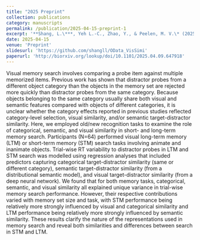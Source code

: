 ```yaml
---
title: "2025 Preprint"
collection: publications
category: manuscripts
permalink: /publication/2025-04-15-preprint-1
excerpt: '**Shang, L.\***, Yeh L.-C., Zhao, Y., & Peelen, M. V.\* (2025). Unpacking similarity effects in visual memory search: categorical, semantic, and visual contributions [http://biorxiv.org/lookup/doi/10.1101/2025.04.09.647918](http://biorxiv.org/lookup/doi/10.1101/2025.04.09.647918)'
date: 2025-04-15
venue: 'Preprint'
slidesurl: 'https://github.com/shangll/OData_VisSimi'
paperurl: 'http://biorxiv.org/lookup/doi/10.1101/2025.04.09.647918'
---
```


Visual memory search involves comparing a probe item against multiple memorized items. Previous work has shown that distractor probes from a different object category than the objects in the memory set are rejected more quickly than distractor probes from the same category. Because objects belonging to the same category usually share both visual and semantic features compared with objects of different categories, it is unclear whether the category effects reported in previous studies reflected category-level selection, visual similarity, and/or semantic target-distractor similarity. Here, we employed old/new recognition tasks to examine the role of categorical, semantic, and visual similarity in short- and long-term memory search. Participants (N=64) performed visual long-term memory (LTM) or short-term memory (STM) search tasks involving animate and inanimate objects. Trial-wise RT variability to distractor probes in LTM and STM search was modelled using regression analyses that included predictors capturing categorical target-distractor similarity (same or different category), semantic target-distractor similarity (from a distributional semantic model), and visual target-distractor similarity (from a deep neural network). We found that for both memory tasks, categorical, semantic, and visual similarity all explained unique variance in trial-wise memory search performance. However, their respective contributions varied with memory set size and task, with STM performance being relatively more strongly influenced by visual and categorical similarity and LTM performance being relatively more strongly influenced by semantic similarity. These results clarify the nature of the representations used in memory search and reveal both similarities and differences between search in STM and LTM.
